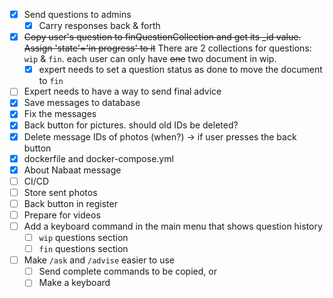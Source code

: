 - [x] Send questions to admins 
  - [x] Carry responses back & forth  
- [x] <s>Copy user's question to finQuestionCollection and get its _id value. Assign 'state'='in progress' to it</s> There are 2 collections for questions: `wip` & `fin`. each user can only have <s>one</s> two document in wip. 
  - [x] expert needs to set a question status as done to move the document to `fin`
- [ ] Expert needs to have a way to send final advice 
- [x] Save messages to database
- [x] Fix the messages  
- [x] Back button for pictures. should old IDs be deleted?  
- [x] Delete message IDs of photos (when?) -> if user presses the back button
- [x] dockerfile and docker-compose.yml
- [x] About Nabaat message
- [ ] CI/CD
- [ ] Store sent photos
- [ ] Back button in register
- [ ] Prepare for videos
- [ ] Add a keyboard command in the main menu that shows question history
  - [ ] `wip` questions section
  - [ ] `fin` questions section
- [ ] Make `/ask` and `/advise` easier to use
  - [ ] Send complete commands to be copied, or
  - [ ] Make a keyboard  